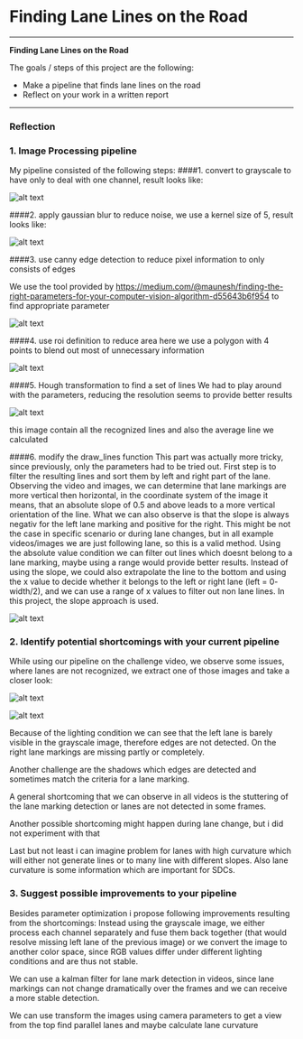 # **Finding Lane Lines on the Road** 


---

**Finding Lane Lines on the Road**

The goals / steps of this project are the following:
* Make a pipeline that finds lane lines on the road
* Reflect on your work in a written report


[//]: # (Image References)


[image1]: ./test_images_out/solidWhiteCurve.jpg_step1.jpg 
[image2]: ./test_images_out/solidWhiteCurve.jpg_step2.jpg 
[image3]: ./test_images_out/solidWhiteCurve.jpg_step3.jpg 
[image4]: ./test_images_out/solidWhiteCurve.jpg_step4.jpg 
[image5]: ./test_images_out/solidWhiteCurve.jpg_step5_1.jpg 
[image6]: ./test_images_out/solidWhiteCurve.jpg_step5_2.jpg

[image7]: ./test_images_out/test22.jpg_step1.jpg
[image8]: ./test_images_out/test22.jpg_step3.jpg



---

### Reflection

### 1. Image Processing pipeline

My pipeline consisted of the following steps:
####1. convert to grayscale to have only to deal with one channel, result looks like:

![alt text][image1]

####2. apply gaussian blur to reduce noise, we use a kernel size of 5, result looks like:

![alt text][image2]

####3. use canny edge detection to reduce pixel information to only consists of edges

We use the tool provided by https://medium.com/@maunesh/finding-the-right-parameters-for-your-computer-vision-algorithm-d55643b6f954
to find appropriate parameter

![alt text][image3]

####4. use roi definition to reduce area
here we use a polygon with 4 points to blend out most of unnecessary information

![alt text][image4]

####5. Hough transformation to find a set of lines
We had to play around with the parameters, reducing the resolution seems to provide better results

![alt text][image5]

this image contain all the recognized lines and also the average line we calculated

####6. modify the draw_lines function
This part was actually more tricky, since previously, only the parameters had to be tried out.
First step is to filter the resulting lines and sort them by left and right part of the lane.
Observing the video and images, we can determine that lane markings are more vertical then horizontal, in the coordinate system
of the image it means, that an absolute slope of 0.5 and above leads to a more vertical orientation of the line.
What we can also observe is that the slope is always negativ for the left lane marking and positive for the right.
This might be not the case in specific scenario or during lane changes, but in all example videos/images we are just following
lane, so this is a valid method.
Using the absolute value condition we can filter out lines which doesnt belong to a lane marking, maybe using a range would provide 
better results. 
Instead of using the slope, we could also extrapolate the line to the bottom and using the x value to decide whether it belongs
to the left or right lane (left = 0- width/2), and we can use a range of x values to filter out non lane lines.
In this project, the slope approach is used.

![alt text][image6]





### 2. Identify potential shortcomings with your current pipeline

While using our pipeline on the challenge video, we observe some issues, where lanes are not recognized, we
extract one of those images and take a closer look:

![alt text][image7]

![alt text][image8]

Because of the lighting condition we can see that the left lane is barely visible in the grayscale image, therefore 
edges are not detected. On the right lane markings are missing partly or completely.

Another challenge are the shadows which edges are detected and sometimes match the criteria for a lane marking.

A general shortcoming that we can observe in all videos is the stuttering of the lane marking detection or lanes are not detected
in some frames.

Another possible shortcoming might happen during lane change, but i did not experiment with that

Last but not least i can imagine problem for lanes with high curvature which will either not generate lines or to many line with different slopes.
Also lane curvature is some information which are important for SDCs.

### 3. Suggest possible improvements to your pipeline

Besides parameter optimization i propose following improvements resulting from the shortcomings:
Instead using the grayscale image, we either process each channel separately and fuse them back together 
(that would resolve missing left lane of the previous image) or we convert the image to another color space, since RGB 
values differ under different lighting conditions and are thus not stable.

We can use a kalman filter for lane mark detection in videos, since lane markings can not change dramatically over the frames and we can receive a more 
stable detection.

We can use transform the images using camera parameters to get a view from the top find parallel lanes and maybe calculate lane curvature



